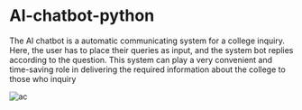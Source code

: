 
# AI-chatbot-python
The AI chatbot is a automatic communicating system for a college inquiry. Here, the user has to place their queries as input, and the system bot replies according to the question. This system can play a very convenient and time-saving role in delivering the required information about the college to those who inquiry


![ac](https://user-images.githubusercontent.com/17751104/161262593-2a32d051-7625-4a06-9fe2-66a4e5224a79.png)
